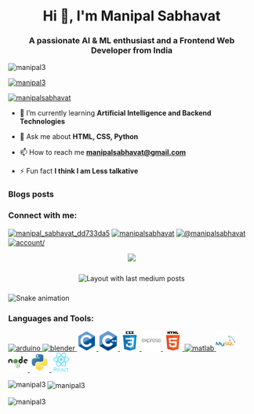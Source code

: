 <h1 align="center">Hi 👋, I'm Manipal Sabhavat</h1>
<h3 align="center">A passionate AI & ML enthusiast and a Frontend Web Developer from India</h3>

<p align="left"> <img src="https://komarev.com/ghpvc/?username=manipal3&label=Profile%20views&color=0e75b6&style=flat" alt="manipal3" /> </p>

<p align="left"> <a href="https://github.com/ryo-ma/github-profile-trophy"><img src="https://github-profile-trophy.vercel.app/?username=manipal3" alt="manipal3" /></a> </p>

<p align="left"> <a href="https://twitter.com/manipalsabhavat" target="blank"><img src="https://img.shields.io/twitter/follow/manipalsabhavat?logo=twitter&style=for-the-badge" alt="manipalsabhavat" /></a> </p>

- 🌱 I’m currently learning **Artificial Intelligence and Backend Technologies**

- 💬 Ask me about **HTML, CSS, Python**

- 📫 How to reach me **manipalsabhavat@gmail.com**

- ⚡ Fun fact **I think I am Less talkative**

### Blogs posts
<!-- BLOG-POST-LIST:START -->
<!-- BLOG-POST-LIST:END -->

<h3 align="left">Connect with me:</h3>
<p align="left">
<a href="https://dev.to/manipal_sabhavat_dd733da5" target="blank"><img align="center" src="https://raw.githubusercontent.com/rahuldkjain/github-profile-readme-generator/master/src/images/icons/Social/devto.svg" alt="manipal_sabhavat_dd733da5" height="30" width="40" /></a>
<a href="https://twitter.com/manipalsabhavat" target="blank"><img align="center" src="https://raw.githubusercontent.com/rahuldkjain/github-profile-readme-generator/master/src/images/icons/Social/twitter.svg" alt="manipalsabhavat" height="30" width="40" /></a>
<a href="https://medium.com/@manipalsabhavat" target="blank"><img align="center" src="https://raw.githubusercontent.com/rahuldkjain/github-profile-readme-generator/master/src/images/icons/Social/medium.svg" alt="@manipalsabhavat" height="30" width="40" /></a>
<a href="/account/" target="blank"><img align="center" src="https://raw.githubusercontent.com/rahuldkjain/github-profile-readme-generator/master/src/images/icons/Social/rss.svg" alt="account/" height="30" width="40" /></a>
</p>

<div align="center">
  <img src="https://profile-counter.glitch.me/Manipal03/count.svg?"  />
</div>

###

<div align="center">
  <img src="https://github-read-medium-git-main.pahlevikun.vercel.app/latest?limit=4" alt="Layout with last medium posts"  />
</div>

###

<img src="https://raw.githubusercontent.com/Manipal03/Manipal03/output/snake.svg" alt="Snake animation" />

###

<h3 align="left">Languages and Tools:</h3>
<p align="left"> <a href="https://www.arduino.cc/" target="_blank" rel="noreferrer"> <img src="https://cdn.worldvectorlogo.com/logos/arduino-1.svg" alt="arduino" width="40" height="40"/> </a> <a href="https://www.blender.org/" target="_blank" rel="noreferrer"> <img src="https://download.blender.org/branding/community/blender_community_badge_white.svg" alt="blender" width="40" height="40"/> </a> <a href="https://www.cprogramming.com/" target="_blank" rel="noreferrer"> <img src="https://raw.githubusercontent.com/devicons/devicon/master/icons/c/c-original.svg" alt="c" width="40" height="40"/> </a> <a href="https://www.w3schools.com/cpp/" target="_blank" rel="noreferrer"> <img src="https://raw.githubusercontent.com/devicons/devicon/master/icons/cplusplus/cplusplus-original.svg" alt="cplusplus" width="40" height="40"/> </a> <a href="https://www.w3schools.com/css/" target="_blank" rel="noreferrer"> <img src="https://raw.githubusercontent.com/devicons/devicon/master/icons/css3/css3-original-wordmark.svg" alt="css3" width="40" height="40"/> </a> <a href="https://expressjs.com" target="_blank" rel="noreferrer"> <img src="https://raw.githubusercontent.com/devicons/devicon/master/icons/express/express-original-wordmark.svg" alt="express" width="40" height="40"/> </a> <a href="https://www.w3.org/html/" target="_blank" rel="noreferrer"> <img src="https://raw.githubusercontent.com/devicons/devicon/master/icons/html5/html5-original-wordmark.svg" alt="html5" width="40" height="40"/> </a> <a href="https://www.mathworks.com/" target="_blank" rel="noreferrer"> <img src="https://upload.wikimedia.org/wikipedia/commons/2/21/Matlab_Logo.png" alt="matlab" width="40" height="40"/> </a> <a href="https://www.mysql.com/" target="_blank" rel="noreferrer"> <img src="https://raw.githubusercontent.com/devicons/devicon/master/icons/mysql/mysql-original-wordmark.svg" alt="mysql" width="40" height="40"/> </a> <a href="https://nodejs.org" target="_blank" rel="noreferrer"> <img src="https://raw.githubusercontent.com/devicons/devicon/master/icons/nodejs/nodejs-original-wordmark.svg" alt="nodejs" width="40" height="40"/> </a> <a href="https://www.python.org" target="_blank" rel="noreferrer"> <img src="https://raw.githubusercontent.com/devicons/devicon/master/icons/python/python-original.svg" alt="python" width="40" height="40"/> </a> <a href="https://reactjs.org/" target="_blank" rel="noreferrer"> <img src="https://raw.githubusercontent.com/devicons/devicon/master/icons/react/react-original-wordmark.svg" alt="react" width="40" height="40"/> </a> </p>

<p><img align="left" src="https://github-readme-stats.vercel.app/api/top-langs?username=manipal3&show_icons=true&locale=en&layout=compact" alt="manipal3" /></p>

<p>&nbsp;<img align="center" src="https://github-readme-stats.vercel.app/api?username=manipal3&show_icons=true&locale=en" alt="manipal3" /></p>

<p><img align="center" src="https://github-readme-streak-stats.herokuapp.com/?user=manipal3&" alt="manipal3" /></p>
